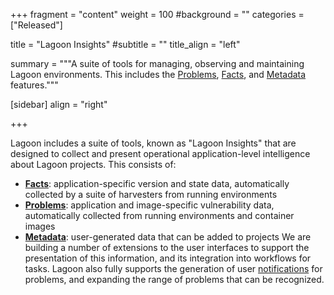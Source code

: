 +++
fragment = "content"
weight = 100
#background = ""
categories = ["Released"]

title = "Lagoon Insights"
#subtitle = ""
title_align = "left"

summary = """A suite of tools for managing, observing and maintaining Lagoon environments. This includes the [Problems](./problems/), [Facts](./facts/), and [Metadata](./metadata/) features."""

[sidebar]
  align = "right"

+++

Lagoon includes a suite of tools, known as "Lagoon Insights" that are designed to collect and present operational application-level intelligence about Lagoon projects. This consists of:
* **[Facts](../facts/)**: application-specific version and state data, automatically collected by a suite of harvesters from running environments
* **[Problems](../problems/)**: application and image-specific vulnerability data, automatically collected from running environments and container images
* **[Metadata](../metadata/)**: user-generated data that can be added to projects
We are building a number of extensions to the user interfaces to support the presentation of this information, and its integration into workflows for tasks.
Lagoon also fully supports the generation of user [notifications](../notifications/) for problems, and expanding the range of problems that can be recognized.
